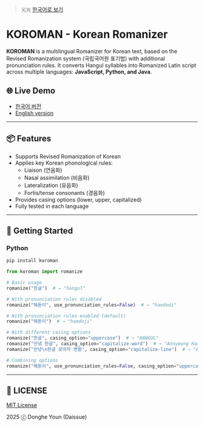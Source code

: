 > 🇰🇷 [한국어로 보기](./README.ko.md)

# KOROMAN - Korean Romanizer

**KOROMAN** is a multilingual Romanizer for Korean text, based on the Revised Romanization system (국립국어원 표기법) with additional pronunciation rules. It converts Hangul syllables into Romanized Latin script across multiple languages: **JavaScript, Python, and Java**.

## 🌐 Live Demo
- [한국어 버전](https://daissue.app/romanizer)
- [English version](https://daissue.app/en/romanizer)

---

## 📦 Features
- Supports Revised Romanization of Korean
- Applies key Korean phonological rules:
  - Liaison (연음화)
  - Nasal assimilation (비음화)
  - Lateralization (유음화)
  - Fortis/tense consonants (경음화)
- Provides casing options (lower, upper, capitalized)
- Fully tested in each language

---

## 🚀 Getting Started

### Python
```bash
pip install koroman
```
```python
from koroman import romanize

# Basic usage
romanize("한글")  # → "hangul"

# With pronunciation rules disabled
romanize("해돋이", use_pronunciation_rules=False)  # → "haedodi"

# With pronunciation rules enabled (default)
romanize("해돋이")  # → "haedoji"

# With different casing options
romanize("한글", casing_option="uppercase")  # → "HANGUL"
romanize("안녕 한글", casing_option="capitalize-word")  # → "Annyeong Hangeul"
romanize("안녕\n한글 로마자 변환", casing_option="capitalize-line")  # → "Annyeong\nHangeul Romaja Byeonhwan"

# Combining options
romanize("해돋이", use_pronunciation_rules=False, casing_option="uppercase")  # → "HAEDODI"
```
---

## 📜 LICENSE
[MIT License](LICENSE)

2025 ⓒ Donghe Youn (Daissue)

